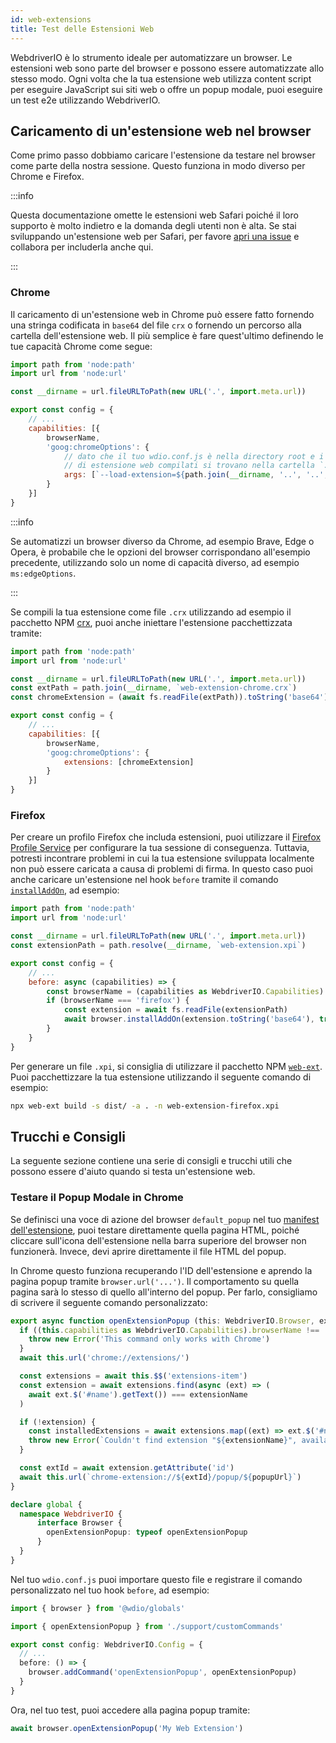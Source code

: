 ```yaml
---
id: web-extensions
title: Test delle Estensioni Web
---
```


WebdriverIO è lo strumento ideale per automatizzare un browser. Le estensioni web sono parte del browser e possono essere automatizzate allo stesso modo. Ogni volta che la tua estensione web utilizza content script per eseguire JavaScript sui siti web o offre un popup modale, puoi eseguire un test e2e utilizzando WebdriverIO.

## Caricamento di un'estensione web nel browser

Come primo passo dobbiamo caricare l'estensione da testare nel browser come parte della nostra sessione. Questo funziona in modo diverso per Chrome e Firefox.

:::info

Questa documentazione omette le estensioni web Safari poiché il loro supporto è molto indietro e la domanda degli utenti non è alta. Se stai sviluppando un'estensione web per Safari, per favore [apri una issue](https://github.com/webdriverio/webdriverio/issues/new?assignees=&labels=Docs+%F0%9F%93%96%2CNeeds+Triaging+%E2%8F%B3&template=documentation.yml&title=%5B%F0%9F%93%96+Docs%5D%3A+%3Ctitle%3E) e collabora per includerla anche qui.

:::

### Chrome

Il caricamento di un'estensione web in Chrome può essere fatto fornendo una stringa codificata in `base64` del file `crx` o fornendo un percorso alla cartella dell'estensione web. Il più semplice è fare quest'ultimo definendo le tue capacità Chrome come segue:

```js wdio.conf.js
import path from 'node:path'
import url from 'node:url'

const __dirname = url.fileURLToPath(new URL('.', import.meta.url))

export const config = {
    // ...
    capabilities: [{
        browserName,
        'goog:chromeOptions': {
            // dato che il tuo wdio.conf.js è nella directory root e i tuoi file 
            // di estensione web compilati si trovano nella cartella `./dist`
            args: [`--load-extension=${path.join(__dirname, '..', '..', 'dist')}`]
        }
    }]
}
```

:::info

Se automatizzi un browser diverso da Chrome, ad esempio Brave, Edge o Opera, è probabile che le opzioni del browser corrispondano all'esempio precedente, utilizzando solo un nome di capacità diverso, ad esempio `ms:edgeOptions`.

:::

Se compili la tua estensione come file `.crx` utilizzando ad esempio il pacchetto NPM [crx](https://www.npmjs.com/package/crx), puoi anche iniettare l'estensione pacchettizzata tramite:

```js wdio.conf.js
import path from 'node:path'
import url from 'node:url'

const __dirname = url.fileURLToPath(new URL('.', import.meta.url))
const extPath = path.join(__dirname, `web-extension-chrome.crx`)
const chromeExtension = (await fs.readFile(extPath)).toString('base64')

export const config = {
    // ...
    capabilities: [{
        browserName,
        'goog:chromeOptions': {
            extensions: [chromeExtension]
        }
    }]
}
```

### Firefox

Per creare un profilo Firefox che includa estensioni, puoi utilizzare il [Firefox Profile Service](/docs/firefox-profile-service) per configurare la tua sessione di conseguenza. Tuttavia, potresti incontrare problemi in cui la tua estensione sviluppata localmente non può essere caricata a causa di problemi di firma. In questo caso puoi anche caricare un'estensione nel hook `before` tramite il comando [`installAddOn`](/docs/api/gecko#installaddon), ad esempio:

```js wdio.conf.js
import path from 'node:path'
import url from 'node:url'

const __dirname = url.fileURLToPath(new URL('.', import.meta.url))
const extensionPath = path.resolve(__dirname, `web-extension.xpi`)

export const config = {
    // ...
    before: async (capabilities) => {
        const browserName = (capabilities as WebdriverIO.Capabilities).browserName
        if (browserName === 'firefox') {
            const extension = await fs.readFile(extensionPath)
            await browser.installAddOn(extension.toString('base64'), true)
        }
    }
}
```

Per generare un file `.xpi`, si consiglia di utilizzare il pacchetto NPM [`web-ext`](https://www.npmjs.com/package/web-ext). Puoi pacchettizzare la tua estensione utilizzando il seguente comando di esempio:

```sh
npx web-ext build -s dist/ -a . -n web-extension-firefox.xpi
```

## Trucchi e Consigli

La seguente sezione contiene una serie di consigli e trucchi utili che possono essere d'aiuto quando si testa un'estensione web.

### Testare il Popup Modale in Chrome

Se definisci una voce di azione del browser `default_popup` nel tuo [manifest dell'estensione](https://developer.mozilla.org/en-US/docs/Mozilla/Add-ons/WebExtensions/manifest.json/browser_action), puoi testare direttamente quella pagina HTML, poiché cliccare sull'icona dell'estensione nella barra superiore del browser non funzionerà. Invece, devi aprire direttamente il file HTML del popup.

In Chrome questo funziona recuperando l'ID dell'estensione e aprendo la pagina popup tramite `browser.url('...')`. Il comportamento su quella pagina sarà lo stesso di quello all'interno del popup. Per farlo, consigliamo di scrivere il seguente comando personalizzato:

```ts customCommand.ts
export async function openExtensionPopup (this: WebdriverIO.Browser, extensionName: string, popupUrl = 'index.html') {
  if ((this.capabilities as WebdriverIO.Capabilities).browserName !== 'chrome') {
    throw new Error('This command only works with Chrome')
  }
  await this.url('chrome://extensions/')

  const extensions = await this.$$('extensions-item')
  const extension = await extensions.find(async (ext) => (
    await ext.$('#name').getText()) === extensionName
  )

  if (!extension) {
    const installedExtensions = await extensions.map((ext) => ext.$('#name').getText())
    throw new Error(`Couldn't find extension "${extensionName}", available installed extensions are "${installedExtensions.join('", "')}"`)
  }

  const extId = await extension.getAttribute('id')
  await this.url(`chrome-extension://${extId}/popup/${popupUrl}`)
}

declare global {
  namespace WebdriverIO {
      interface Browser {
        openExtensionPopup: typeof openExtensionPopup
      }
  }
}
```

Nel tuo `wdio.conf.js` puoi importare questo file e registrare il comando personalizzato nel tuo hook `before`, ad esempio:

```ts wdio.conf.ts
import { browser } from '@wdio/globals'

import { openExtensionPopup } from './support/customCommands'

export const config: WebdriverIO.Config = {
  // ...
  before: () => {
    browser.addCommand('openExtensionPopup', openExtensionPopup)
  }
}
```

Ora, nel tuo test, puoi accedere alla pagina popup tramite:

```ts
await browser.openExtensionPopup('My Web Extension')
```